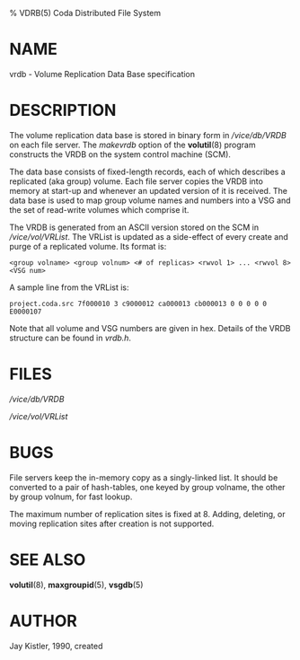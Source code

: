 % VDRB(5) Coda Distributed File System

NAME
====

vrdb - Volume Replication Data Base specification

DESCRIPTION
===========

The volume replication data base is stored in binary form in
*/vice/db/VRDB* on each file server. The *makevrdb* option of the
**volutil**(8) program constructs the VRDB on the system control machine
(SCM).

The data base consists of fixed-length records, each of which describes
a replicated (aka group) volume. Each file server copies the VRDB into
memory at start-up and whenever an updated version of it is received.
The data base is used to map group volume names and numbers into a VSG
and the set of read-write volumes which comprise it.

The VRDB is generated from an ASCII version stored on the SCM in
*/vice/vol/VRList*. The VRList is updated as a side-effect of every
create and purge of a replicated volume. Its format is:

    <group volname> <group volnum> <# of replicas> <rwvol 1> ... <rwvol 8> <VSG num>

A sample line from the VRList is:

    project.coda.src 7f000010 3 c9000012 ca000013 cb000013 0 0 0 0 0 E0000107

Note that all volume and VSG numbers are given in hex. Details of the
VRDB structure can be found in *vrdb.h*.

FILES
=====

*/vice/db/VRDB*

*/vice/vol/VRList*

BUGS
====

File servers keep the in-memory copy as a singly-linked list. It should
be converted to a pair of hash-tables, one keyed by group volname, the
other by group volnum, for fast lookup.

The maximum number of replication sites is fixed at 8. Adding, deleting,
or moving replication sites after creation is not supported.

SEE ALSO
========

**volutil**(8), **maxgroupid**(5), **vsgdb**(5)

AUTHOR
======

Jay Kistler, 1990, created
